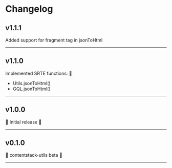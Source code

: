 # Changelog

## v1.1.1

Added support for fragment tag in jsonToHtml
___________________

## v1.1.0

Implemented SRTE functions: :tada:

- Utils.jsonToHtml()
- GQL.jsonToHtml()

___________________

## v1.0.0

:tada: Initial release :tada:
___________________

## v0.1.0

:construction: contentstack-utils beta :construction:
___________________
